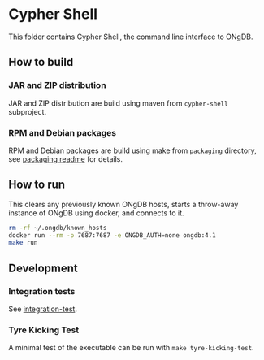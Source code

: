 # Cypher Shell

This folder contains Cypher Shell, the command line interface to ONgDB.

## How to build

### JAR and ZIP distribution

JAR and ZIP distribution are build using maven from `cypher-shell` subproject.

### RPM and Debian packages

RPM and Debian packages are build using make from `packaging` directory, see 
[packaging readme](packaging/README.md) for details.


## How to run

This clears any previously known ONgDB hosts, starts a throw-away
instance of ONgDB using docker, and connects to it.

```sh
rm -rf ~/.ongdb/known_hosts
docker run --rm -p 7687:7687 -e ONGDB_AUTH=none ongdb:4.1
make run
```

## Development

### Integration tests

See [integration-test](integration-test/README.md).

### Tyre Kicking Test

A minimal test of the executable can be run with `make tyre-kicking-test`.